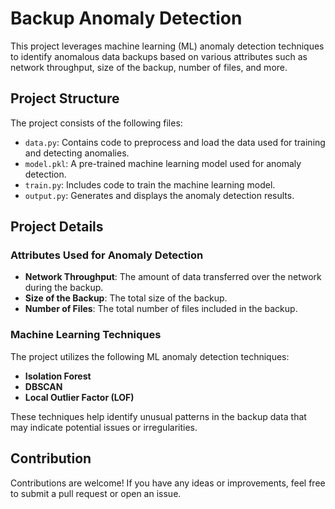 # Backup Anomaly Detection

This project leverages machine learning (ML) anomaly detection techniques to identify anomalous data backups based on various attributes such as network throughput, size of the backup, number of files, and more.

## Project Structure

The project consists of the following files:

- `data.py`: Contains code to preprocess and load the data used for training and detecting anomalies.
- `model.pkl`: A pre-trained machine learning model used for anomaly detection.
- `train.py`: Includes code to train the machine learning model.
- `output.py`: Generates and displays the anomaly detection results.

## Project Details

### Attributes Used for Anomaly Detection

- **Network Throughput**: The amount of data transferred over the network during the backup.
- **Size of the Backup**: The total size of the backup.
- **Number of Files**: The total number of files included in the backup.

### Machine Learning Techniques

The project utilizes the following ML anomaly detection techniques:

- **Isolation Forest**
- **DBSCAN**
- **Local Outlier Factor (LOF)**

These techniques help identify unusual patterns in the backup data that may indicate potential issues or irregularities.

## Contribution

Contributions are welcome! If you have any ideas or improvements, feel free to submit a pull request or open an issue.
